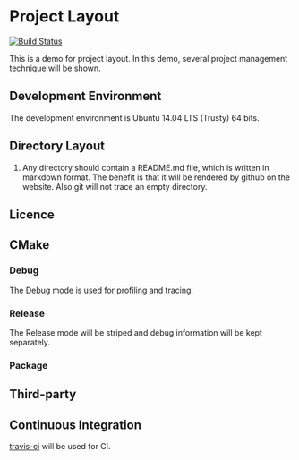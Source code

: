 # Project Layout 
[![Build Status](https://travis-ci.org/jingleyang/project_layout.svg?branch=master)](https://travis-ci.org/jingleyang/project_layout)

This is a demo for project layout. In this demo, several project management technique will be shown.

## Development Environment
The development environment is Ubuntu 14.04 LTS (Trusty) 64 bits.

## Directory Layout

1. Any directory should contain a README.md file, which is written in markdown format. The benefit is that it will be rendered by github on the website. Also git will not trace an empty directory.

## Licence

## CMake

### Debug
The Debug mode is used for profiling and tracing.
### Release
The Release mode will be striped and debug information will be kept separately.
### Package


## Third-party

## Continuous Integration
[travis-ci](https://travis-ci.org) will be used for CI.
